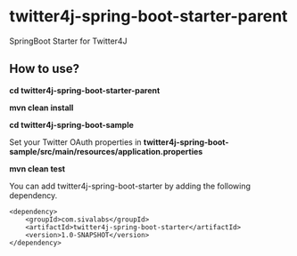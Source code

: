 # twitter4j-spring-boot-starter-parent
SpringBoot Starter for Twitter4J

## How to use?

**cd twitter4j-spring-boot-starter-parent**

**mvn clean install**

**cd twitter4j-spring-boot-sample**

Set your Twitter OAuth properties in **twitter4j-spring-boot-sample/src/main/resources/application.properties**

**mvn clean test**

You can add twitter4j-spring-boot-starter by adding the following dependency.

~~~
<dependency>
	<groupId>com.sivalabs</groupId>
	<artifactId>twitter4j-spring-boot-starter</artifactId>
	<version>1.0-SNAPSHOT</version>
</dependency>
~~~
